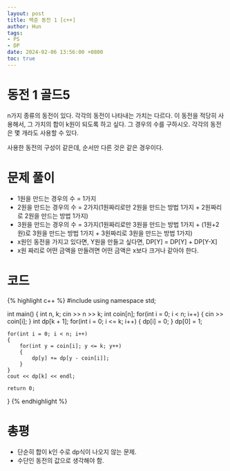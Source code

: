 ```yaml
---
layout: post
title: 백준 동전 1 [c++]
author: Hun
tags:
- PS
- DP
date: 2024-02-06 13:56:00 +0800
toc: true
---
```


# 동전 1 골드5

n가지 종류의 동전이 있다. 각각의 동전이 나타내는 가치는 다르다. 이 동전을 적당히 사용해서, 그 가치의 합이 k원이 되도록 하고 싶다. 그 경우의 수를 구하시오. 각각의 동전은 몇 개라도 사용할 수 있다.

사용한 동전의 구성이 같은데, 순서만 다른 것은 같은 경우이다.

# 문제 풀이
- 1원을 만드는 경우의 수 = 1가지
- 2원을 만드는 경우의 수 = 2가지(1원짜리로만 2원을 만드는 방법 1가지 + 2원짜리로 2원을 만드는 방법 1가지)
- 3원을 만드는 경우의 수 = 3가지(1원짜리로만 3원을 만드는 방법 1가지 + (1원+2원)로 3원을 만드는 방법 1가지 + 3원짜리로 3원을 만드는 방법 1가지)
- x원인 동전을 가지고 있다면, Y원을 만들고 싶다면, DP[Y] = DP[Y] + DP[Y-X]
- x원 짜리로 어떤 금액을 만들려면 어떤 금액은 x보다 크거나 같아야 한다.

# 코드
{% highlight c++ %}
#include <iostream>
using namespace std;

int main()
{
    int n, k;
    cin >> n >> k;
    int coin[n];
    for(int i = 0; i < n; i++)
    {
        cin >> coin[i];
    }
    int dp[k + 1];
    for(int i = 0; i <= k; i++)
    {
        dp[i] = 0;
    }
    dp[0] = 1;
    
    for(int i = 0; i < n; i++)
    {
        for(int y = coin[i]; y <= k; y++)
        {
            dp[y] += dp[y - coin[i]];
        }
    }
    cout << dp[k] << endl;

    return 0;
}
{% endhighlight %}

# 총평
- 단순히 합이 k인 수로 dp식이 나오지 않는 문제.
- 수단인 동전의 값으로 생각해야 함.
